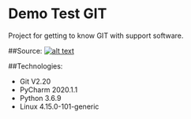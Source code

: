 # Demo Test GIT
Project for getting to know GIT with support software.

##Source:
[![alt text](https://con.jaktestowac.pl/wp-content/uploads/brand/jaktestowac_small.png)](https://jaktestowac.pl/git-dla-testerow)

##Technologies:
- Git V2.20
- PyCharm 2020.1.1
- Python 3.6.9
- Linux 4.15.0-101-generic
 